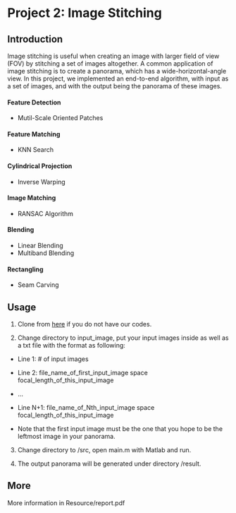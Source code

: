 # Project 2: Image Stitching

## Introduction
Image stitching is useful when creating an image with larger field of view (FOV) by stitching a set of images altogether. A common application of image stitching is to create a panorama, which has a wide-horizontal-angle view. In this project, we implemented an end-to-end algorithm, with input as a set of images, and with the output being the panorama of these images.

#### Feature Detection
- Mutil-Scale Oriented Patches 

#### Feature Matching 
- KNN Search

#### Cylindrical Projection
- Inverse Warping

#### Image Matching
- RANSAC Algorithm

#### Blending
- Linear Blending
- Multiband Blending

#### Rectangling
- Seam Carving

## Usage

1. Clone from [here](https://github.com/awinder0230/2017-Spring-Digital-Visual-Effect) if you do not have our codes.

2. Change directory to input_image, put your input images inside as well as a txt file with the format as following:
- Line 1: # of input images 
- Line 2: file_name_of_first_input_image space focal_length_of_this_input_image
- …
- Line N+1: file_name_of_Nth_input_image space focal_length_of_this_input_image

- Note that the first input image must be the one that you hope to be the leftmost image in your panorama.

3. Change directory to /src, open main.m with Matlab and run.

4. The output panorama will be generated under directory /result.

## More
More information in Resource/report.pdf
